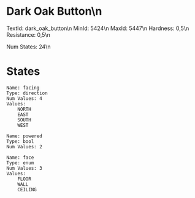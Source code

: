 # Dark Oak Button\n
TextId: dark_oak_button\n
MinId: 5424\n
MaxId: 5447\n
Hardness: 0,5\n
Resistance: 0,5\n

Num States: 24\n
# States
```
Name: facing
Type: direction
Num Values: 4
Values:
    NORTH
    EAST
    SOUTH
    WEST

Name: powered
Type: bool
Num Values: 2

Name: face
Type: enum
Num Values: 3
Values:
    FLOOR
    WALL
    CEILING
```